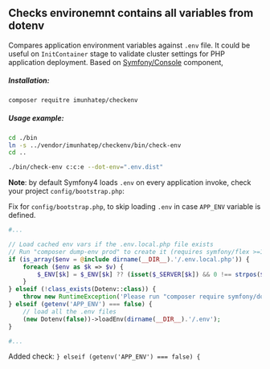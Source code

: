 Checks environemnt contains all variables from dotenv
----

Compares application environment variables against `.env` file. It could be useful on `InitContainer` stage to validate cluster settings for PHP application deployment.
Based on [Symfony/Console](https://github.com/symfony/console) component, 

##### Installation:
```bash
composer requitre imunhatep/checkenv
```

##### Usage example:
```bash
cd ./bin
ln -s ../vendor/imunhatep/checkenv/bin/check-env 
cd ..

./bin/check-env c:c:e --dot-env=".env.dist"
```

**Note**: by default Symfony4 loads `.env` on every application invoke, check your project `config/bootstrap.php`:

Fix for `config/bootstrap.php`, to skip loading `.env` in case `APP_ENV` variable is defined.
```php
#...

// Load cached env vars if the .env.local.php file exists
// Run "composer dump-env prod" to create it (requires symfony/flex >=1.2)
if (is_array($env = @include dirname(__DIR__).'/.env.local.php')) {
    foreach ($env as $k => $v) {
        $_ENV[$k] = $_ENV[$k] ?? (isset($_SERVER[$k]) && 0 !== strpos($k, 'HTTP_') ? $_SERVER[$k] : $v);
    }
} elseif (!class_exists(Dotenv::class)) {
    throw new RuntimeException('Please run "composer require symfony/dotenv" to load the ".env" files configuring the application.');
} elseif (getenv('APP_ENV') === false) {
    // load all the .env files
    (new Dotenv(false))->loadEnv(dirname(__DIR__).'/.env');
}

#...
```

Added check: `} elseif (getenv('APP_ENV') === false) {`